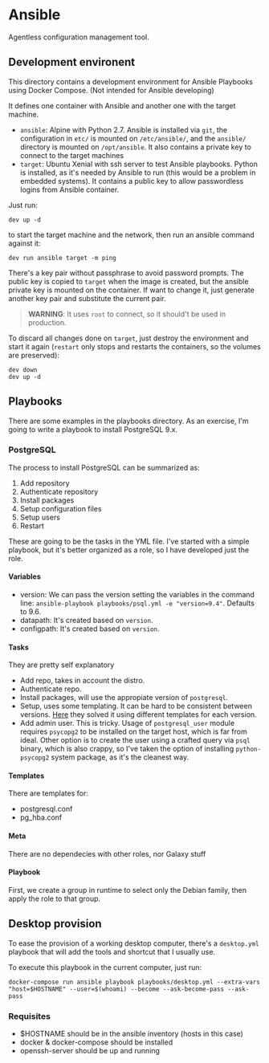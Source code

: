 # Ansible

Agentless configuration management tool.

## Development environent

This directory contains a development environment for Ansible Playbooks using Docker Compose. (Not intended for Ansible developing)

It defines one container with Ansible and another one with the target machine. 

- `ansible`: Alpine with Python 2.7. Ansible is installed via `git`, the configuration in `etc/` is mounted on `/etc/ansible/`, and the `ansible/` directory is mounted on `/opt/ansible`. It also contains a private key to connect to the target machines
- `target`: Ubuntu Xenial with ssh server to test Ansible playbooks. Python is installed, as it's needed by Ansible to run (this would be a problem in embedded systems). It contains a public key to allow passwordless logins from Ansible container.

Just run:

```
dev up -d
```

to start the target machine and the network, then run an ansible command against it:

```
dev run ansible target -m ping
```

There's a key pair without passphrase to avoid password prompts. The public key is copied to `target` when the image is created, but the ansible private key is mounted on the container. If want to change it, just generate another key pair and substitute the current pair. 

> **WARNING**: It uses `root` to connect, so it should't be used in production.

To discard all changes done on `target`, just destroy the environment and start it again (`restart` only stops and restarts the containers, so the volumes are preserved):

```
dev down
dev up -d
```

## Playbooks

There are some examples in the playbooks directory. As an exercise, I'm going to write a playbook to install PostgreSQL 9.x.

### PostgreSQL

The process to install PostgreSQL can be summarized as:

1. Add repository
2. Authenticate repository
3. Install packages
4. Setup configuration files
5. Setup users
6. Restart

These are going to be the tasks in the YML file. I've started with a simple playbook, but it's better organized as a role, so I have developed just the role.

#### Variables
 
- version: We can pass the version setting the variables in the command line: `ansible-playbook playbooks/psql.yml -e "version=9.4"`. Defaults to 9.6.
- datapath: It's created based on `version`.
- configpath: It's created based on `version`.

#### Tasks

They are pretty self explanatory

- Add repo, takes in account the distro.
- Authenticate repo.
- Install packages, will use the appropiate version of `postgresql`.
- Setup, uses some templating. It can be hard to be consistent between versions. [Here](https://github.com/ANXS/postgresql) they solved it using different templates for each version.
- Add admin user. This is tricky. Usage of `postgresql_user` module requires `psycopg2` to be installed on the target host, which is far from ideal. Other option is to create the user using a crafted query via `psql` binary, which is also crappy, so I've taken the option of installing `python-psycopg2` system package, as it's the cleanest way.

#### Templates

There are templates for:

- postgresql.conf
- pg_hba.conf

#### Meta

There are no dependecies with other roles, nor Galaxy stuff

#### Playbook

First, we create a group in runtime to select only the Debian family, then apply the role to that group.

## Desktop provision

To ease the provision of a working desktop computer, there's a `desktop.yml` playbook that will add the tools and shortcut that I usually use.

To execute this playbook in the current computer, just run:

```
docker-compose run ansible playbook playbooks/desktop.yml --extra-vars "host=$HOSTNAME" --user=$(whoami) --become --ask-become-pass --ask-pass
```

### Requisites

- $HOSTNAME should be in the ansible inventory (hosts in this case)
- docker & docker-compose should be installed
- openssh-server should be up and running

